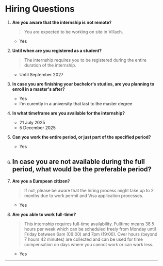 # Hiring Questions

1. **Are you aware that the internship is not remote?**  
   > You are expected to be working on site in Villach.  
   - Yes

2. **Until when are you registered as a student?**  
   > The internship requires you to be registered during the entire duration of the internship.  
   - Until September 2027

3. **In case you are finishing your bachelor's studies, are you planning to enroll in a master's after?**  
   - Yes 
   - I'm curently in a university that last to the master degree

4. **In what timeframe are you available for the internship?**  
   - 21 July 2025
   - 5 December 2025  

5. **Can you work the entire period, or just part of the specified period?**  
   - Yes 

6. **In case you are not available during the full period, what would be the preferable period?**  
   -

7. **Are you a European citizen?**  
   > If not, please be aware that the hiring process might take up to 2 months due to work permit and Visa application processes.  
   - Yes

8. **Are you able to work full-time?**  
   > This internship requires full-time availability. Fulltime means 38.5 hours per week which can be scheduled freely from Monday until Friday between 6am (06:00) and 7pm (19:00). Over hours (beyond 7 hours 42 minutes) are collected and can be used for time compensation on days where you cannot work or can work less.
   - Yes
---
